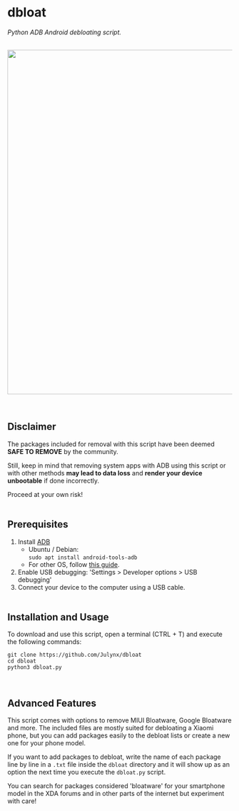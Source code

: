 # dbloat
*Python ADB Android debloating script.*
<br><br>

<p align="center">  
    <img width="772" src="https://i.imgur.com/ZIbHz4t.png">
</p>
<br>

## Disclaimer
The packages included for removal with this script have been deemed **SAFE TO REMOVE** by the community. 

Still, keep in mind that removing system apps with ADB using this script or with other methods **may lead to data loss** and **render your device unbootable** if done incorrectly.

Proceed at your own risk!
<br><br>

## Prerequisites
1. Install [ADB](https://developer.android.com/studio/command-line/adb) 
    - Ubuntu / Debian:<br>
    ```sudo apt install android-tools-adb```
    - For other OS, follow [this guide](https://www.xda-developers.com/install-adb-windows-macos-linux/).
2. Enable USB debugging: 'Settings > Developer options > USB debugging'
3. Connect your device to the computer using a USB cable.
<br><br>

## Installation and Usage
To download and use this script, open a terminal (CTRL + T) and execute the following commands:
```
git clone https://github.com/Julynx/dbloat
cd dbloat
python3 dbloat.py
```
<br>

## Advanced Features
This script comes with options to remove MIUI Bloatware, Google Bloatware and more. The included files are mostly suited for debloating a Xiaomi phone, but you can add packages easily to the debloat lists or create a new one for your phone model.

If you want to add packages to debloat, write the name of each package line by line in a ```.txt``` file inside the ```dbloat``` directory and it will show up as an option the next time you execute the ```dbloat.py``` script. 

You can search for packages considered 'bloatware' for your smartphone model in the XDA forums and in other parts of the internet but experiment with care!
